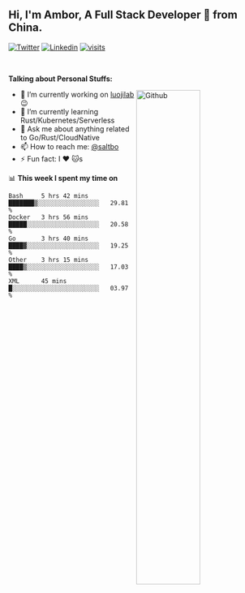 ## Hi, I'm Ambor, A Full Stack Developer 🚀 from China.

[![Twitter](https://img.shields.io/badge/-saltbo-1ca0f1?style=flat&logo=twitter&logoColor=white)](https://twitter.com/rdsaltbo)
[![Linkedin](https://img.shields.io/badge/-saltbo-blue?style=flat&logo=Linkedin&logoColor=white)](https://www.linkedin.com/in/saltbo/)
[![visits](https://visitor.vercel.app/page/saltbo?color=light-green)](https://github.com/saltbo/)

&nbsp;  

**Talking about Personal Stuffs:**
<!-- Any image aligned to the right. Beware the width  -->
<img width="50%" align="right" alt="Github" src="https://raw.githubusercontent.com/saltbo/saltbo/master/images/git-header.svg" />

- 🔭 I’m currently working on [luojilab](https://github.com/luojilab) :wink:
- 🌱 I’m currently learning Rust/Kubernetes/Serverless
- 💬 Ask me about anything related to Go/Rust/CloudNative
- 📫 How to reach me: [@saltbo](https://twitter.com/rdsaltbo)
- ⚡ Fun fact: I :heart: :cat:s


📊 **This week I spent my time on**
<!--START_SECTION:waka-->
```text
Bash     5 hrs 42 mins   ███████▒░░░░░░░░░░░░░░░░░   29.81 % 
Docker   3 hrs 56 mins   █████░░░░░░░░░░░░░░░░░░░░   20.58 % 
Go       3 hrs 40 mins   ████▓░░░░░░░░░░░░░░░░░░░░   19.25 % 
Other    3 hrs 15 mins   ████▒░░░░░░░░░░░░░░░░░░░░   17.03 % 
XML      45 mins         █░░░░░░░░░░░░░░░░░░░░░░░░   03.97 % 
```
<!--END_SECTION:waka-->
